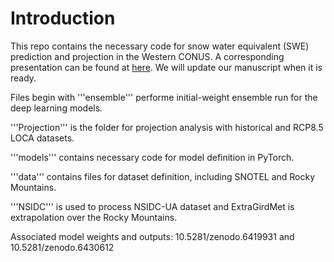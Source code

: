 # Introduction


This repo contains the necessary code for snow water equivalent (SWE) prediction and projection in the Western CONUS. A corresponding presentation can be found at [here](https://www.essoar.org/doi/abs/10.1002/essoar.10509011.1). We will update our manuscript when it is ready.  

Files begin with '''ensemble''' performe initial-weight ensemble run for the deep learning models. 

'''Projection''' is the folder for projection analysis with historical and RCP8.5 LOCA datasets.  

'''models''' contains necessary code for model definition in PyTorch.  

'''data''' contains files for dataset definition, including SNOTEL and Rocky Mountains.

'''NSIDC''' is used to process NSIDC-UA dataset and ExtraGirdMet is extrapolation over the Rocky Mountains. 


Associated model weights and outputs: 10.5281/zenodo.6419931 and 10.5281/zenodo.6430612 


